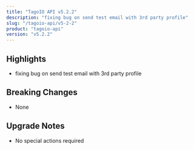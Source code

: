 ```yaml
---
title: "TagoIO API v5.2.2"
description: "fixing bug on send test email with 3rd party profile"
slug: "/tagoio-api/v5-2-2"
product: "tagoio-api"
version: "v5.2.2"
---
```


## Highlights

- fixing bug on send test email with 3rd party profile

## Breaking Changes

- None

## Upgrade Notes

- No special actions required
